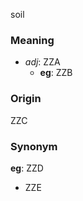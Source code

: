 soil
### Meaning
+ _adj_: ZZA
    + __eg__: ZZB

### Origin

ZZC

### Synonym

__eg__: ZZD

+ ZZE


